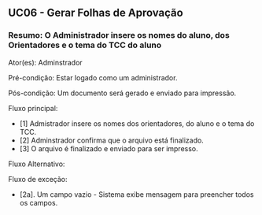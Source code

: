
## UC06 -  Gerar Folhas de Aprovação

### Resumo: O Administrador insere os nomes do aluno, dos Orientadores e o tema do TCC do aluno  

Ator(es): Adminstrador

Pré-condição: Estar logado como um administrador.

Pós-condição: Um documento será gerado e enviado para impressão.

Fluxo principal:

- [1] Admistrador insere os nomes dos orientadores, do aluno e o tema do TCC.
- [2] Adminstrador confirma que o arquivo está finalizado.
- [3] O arquivo é finalizado e enviado para ser impresso.

Fluxo Alternativo:

Fluxo de exceção: 
- [2a]. Um campo vazio - Sistema exibe mensagem para preencher todos os campos.
